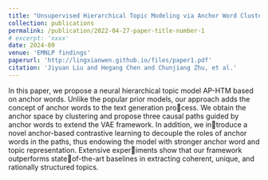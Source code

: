 ```yaml
---
title: "Unsupervised Hierarchical Topic Modeling via Anchor Word Clustering and Path Guidance"
collection: publications
permalink: /publication/2022-04-27-paper-title-number-1
# excerpt: 'xxxx'
date: 2024-09
venue: 'EMNLP findings'
paperurl: 'http://lingxianwen.github.io/files/paper1.pdf'
citation: 'Jiyuan Liu and Hegang Chen and Chunjiang Zhu, et al.'
---
```


In this paper, we propose a neural hierarchical topic model AP-HTM based on anchor words. Unlike the popular prior models, our approach adds the concept of anchor words to the text generation process. We obtain the anchor space by clustering and propose three causal paths guided by anchor words to extend the VAE framework. In addition, we introduce a novel anchor-based contrastive learning to decouple the roles of anchor words in the paths, thus endowing the model with stronger anchor word and topic representation. Extensive experiments show that our framework outperforms stateof-the-art baselines in extracting coherent, unique, and rationally structured topics.
